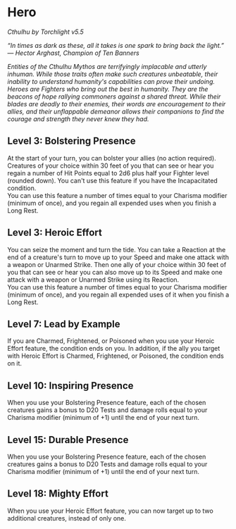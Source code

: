 # Hero
*Cthulhu by Torchlight v5.5*

*“In times as dark as these, all it takes is one spark to bring back the light.” — Hector Arghast, Champion of Ten Banners*

*Entities of the Cthulhu Mythos are terrifyingly implacable and utterly inhuman. While those traits often make such creatures unbeatable, their inability to understand humanity's capabilities can prove their undoing. Heroes are Fighters who bring out the best in humanity. They are the beacons of hope rallying commoners against a shared threat. While their blades are deadly to their enemies, their words are encouragement to their allies, and their unflappable demeanor allows their companions to find the courage and strength they never knew they had.*

## Level 3: Bolstering Presence
At the start of your turn, you can bolster your allies (no action required). Creatures of your choice within 30 feet of you that can see or hear you regain a number of Hit Points equal to 2d6 plus half your Fighter level (rounded down). You can't use this feature if you have the Incapacitated condition.  
You can use this feature a number of times equal to your Charisma modifier (minimum of once), and you regain all expended uses when you finish a Long Rest.

## Level 3: Heroic Effort
You can seize the moment and turn the tide. You can take a Reaction at the end of a creature's turn to move up to your Speed and make one attack with a weapon or Unarmed Strike. Then one ally of your choice within 30 feet of you that can see or hear you can also move up to its Speed and make one attack with a weapon or Unarmed Strike using its Reaction.  
You can use this feature a number of times equal to your Charisma modifier (minimum of once), and you regain all expended uses of it when you finish a Long Rest.

## Level 7: Lead by Example
If you are Charmed, Frightened, or Poisoned when you use your Heroic Effort feature, the condition ends on you. In addition, if the ally you target with Heroic Effort is Charmed, Frightened, or Poisoned, the condition ends on it.

## Level 10: Inspiring Presence
When you use your Bolstering Presence feature, each of the chosen creatures gains a bonus to D20 Tests and damage rolls equal to your Charisma modifier (minimum of +1) until the end of your next turn.

## Level 15: Durable Presence
When you use your Bolstering Presence feature, each of the chosen creatures gains a bonus to D20 Tests and damage rolls equal to your Charisma modifier (minimum of +1) until the end of your next turn.

## Level 18: Mighty Effort
When you use your Heroic Effort feature, you can now target up to two additional creatures, instead of only one.